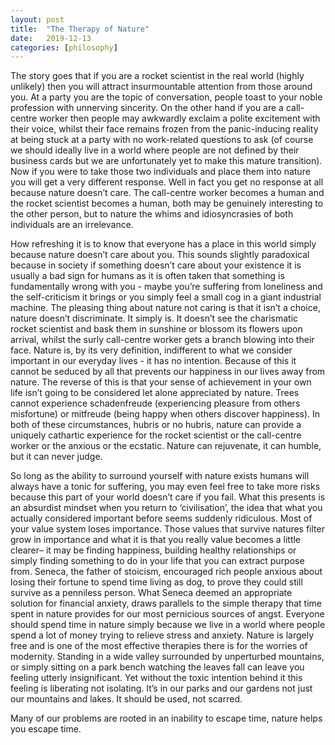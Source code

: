 ```yaml
---
layout: post
title:  "The Therapy of Nature"
date:   2019-12-13
categories: [philosophy]
---
```


The story goes that if you are a rocket scientist in the real world (highly unlikely) then you will attract insurmountable attention from those around you. At a party you are the topic of conversation, people toast to your noble profession with unnerving sincerity. On the other hand if you are a call-centre worker then people may awkwardly exclaim a polite excitement with their voice, whilst their face remains frozen from the panic-inducing reality at being stuck at a party with no work-related questions to ask (of course we should ideally live in a world where people are not defined by their business cards but we are unfortunately yet to make this mature transition). Now if you were to take those two individuals and place them into nature you will get a very different response. Well in fact you get no response at all because nature doesn’t care. The call-centre worker becomes a human and the rocket scientist becomes a human, both may be genuinely interesting to the other person, but to nature the whims and idiosyncrasies of both individuals are an irrelevance. 

How refreshing it is to know that everyone has a place in this world simply because nature doesn’t care about you. This sounds slightly paradoxical because in society if something doesn’t care about your existence it is usually a bad sign for humans as it is often taken that something is fundamentally wrong with you - maybe you’re suffering from loneliness and the self-criticism it brings or you simply feel a small cog in a giant industrial machine. The pleasing thing about nature not caring is that it isn’t a choice, nature doesn’t discriminate. It simply is. It doesn’t see the charismatic rocket scientist and bask them in sunshine or blossom its flowers upon arrival, whilst the surly call-centre worker gets a branch blowing into their face. Nature is, by its very definition, indifferent to what we consider important in our everyday lives - it has no intention. Because of this it cannot be seduced by all that prevents our happiness in our lives away from nature. The reverse of this is that your sense of achievement in your own life isn’t going to be considered let alone appreciated by nature. Trees cannot experience schadenfreude (experiencing pleasure from others misfortune) or mitfreude (being happy when others discover happiness). In both of these circumstances, hubris or no hubris, nature can provide a uniquely cathartic experience for the rocket scientist or the call-centre worker or the anxious or the ecstatic. Nature can rejuvenate, it can humble, but it can never judge. 

So long as the ability to surround yourself with nature exists humans will always have a tonic for suffering, you may even feel free to take more risks because this part of your world doesn’t care if you fail. What this presents is an absurdist mindset when you return to ‘civilisation’, the idea that what you actually considered important before seems suddenly ridiculous. Most of your value system loses importance. Those values that survive natures filter grow in importance and what it is that you really value becomes a little clearer– it may be finding happiness, building healthy relationships or simply finding something to do in your life that you can extract purpose from. Seneca, the father of stoicism, encouraged rich people anxious about losing their fortune to spend time living as dog, to prove they could still survive as a penniless person. What Seneca deemed an appropriate solution for financial anxiety, draws parallels to the simple therapy that time spent in nature provides for our most pernicious sources of angst. Everyone should spend time in nature simply because we live in a world where people spend a lot of money trying to relieve stress and anxiety. Nature is largely free and is one of the most effective therapies there is for the worries of modernity. Standing in a wide valley surrounded by unperturbed mountains, or simply sitting on a park bench watching the leaves fall can leave you feeling utterly insignificant. Yet without the toxic intention behind it this feeling is liberating not isolating. It’s in our parks and our gardens not just our mountains and lakes. It should be used, not scarred. 

Many of our problems are rooted in an inability to escape time, nature helps you escape time. 
